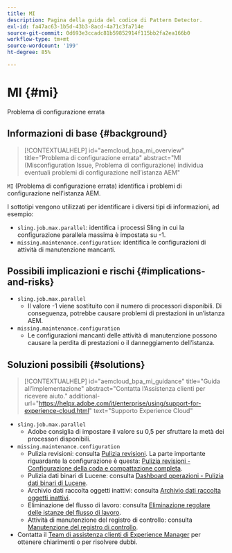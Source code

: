 ```yaml
---
title: MI
description: Pagina della guida del codice di Pattern Detector.
exl-id: fa47ac63-1b5d-43b3-8acd-4a71c3fa714e
source-git-commit: 0d693e3ccadc81b59852914f115bb2fa2ea166b0
workflow-type: tm+mt
source-wordcount: '199'
ht-degree: 85%

---
```


# MI {#mi}

Problema di configurazione errata

## Informazioni di base {#background}

>[!CONTEXTUALHELP]
>id="aemcloud_bpa_mi_overview"
>title="Problema di configurazione errata"
>abstract="MI (Misconfiguration Issue, Problema di configurazione) individua eventuali problemi di configurazione nell’istanza AEM"

`MI` (Problema di configurazione errata) identifica i problemi di configurazione nell’istanza AEM.

I sottotipi vengono utilizzati per identificare i diversi tipi di informazioni, ad esempio:

* `sling.job.max.parallel`: identifica i processi Sling in cui la configurazione parallela massima è impostata su -1.
* `missing.maintenance.configuration`: identifica le configurazioni di attività di manutenzione mancanti.

## Possibili implicazioni e rischi {#implications-and-risks}

* `sling.job.max.parallel`
   * Il valore -1 viene sostituito con il numero di processori disponibili. Di conseguenza, potrebbe causare problemi di prestazioni in un’istanza AEM.
* `missing.maintenance.configuration`
   * Le configurazioni mancanti delle attività di manutenzione possono causare la perdita di prestazioni o il danneggiamento dell’istanza.

## Soluzioni possibili {#solutions}

>[!CONTEXTUALHELP]
>id="aemcloud_bpa_mi_guidance"
>title="Guida all’implementazione"
>abstract="Contatta l’Assistenza clienti per ricevere aiuto."
>additional-url="https://helpx.adobe.com/it/enterprise/using/support-for-experience-cloud.html" text="Supporto Experience Cloud"

* `sling.job.max.parallel`
   * Adobe consiglia di impostare il valore su 0,5 per sfruttare la metà dei processori disponibili.
* `missing.maintenance.configuration`
   * Pulizia revisioni: consulta [Pulizia revisioni](https://experienceleague.adobe.com/it/docs/experience-manager-65/content/implementing/deploying/deploying/revision-cleanup). La parte importante riguardante la configurazione è questa: [Pulizia revisioni - Configurazione della coda e compattazione completa](https://experienceleague.adobe.com/it/docs/experience-manager-65/content/implementing/deploying/deploying/revision-cleanup).
   * Pulizia dati binari di Lucene: consulta [Dashboard operazioni - Pulizia dati binari di Lucene](https://experienceleague.adobe.com/it/docs/experience-manager-65/content/sites/administering/operations/operations-dashboard#lucene-binaries-cleanup).
   * Archivio dati raccolta oggetti inattivi: consulta [Archivio dati raccolta oggetti inattivi](https://experienceleague.adobe.com/it/docs/experience-manager-65/content/sites/administering/operations/data-store-garbage-collection).
   * Eliminazione del flusso di lavoro: consulta [Eliminazione regolare delle istanze del flusso di lavoro](https://experienceleague.adobe.com/it/docs/experience-manager-65/content/sites/administering/operations/workflows-administering#regular-purging-of-workflow-instances).
   * Attività di manutenzione del registro di controllo: consulta [Manutenzione del registro di controllo](https://experienceleague.adobe.com/it/docs/experience-manager-65/content/sites/administering/operations/operations-audit-log).
* Contatta il [Team di assistenza clienti di Experience Manager](https://helpx.adobe.com/it/enterprise/using/support-for-experience-cloud.html) per ottenere chiarimenti o per risolvere dubbi.

